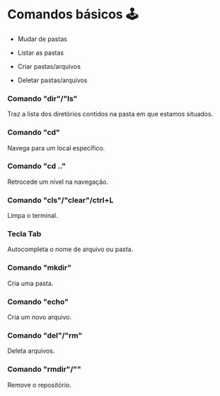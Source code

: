 # Comandos básicos :joystick:



- Mudar de pastas

- Listar as pastas

- Criar pastas/arquivos

- Deletar pastas/arquivos

  

### Comando "dir"/"ls"

Traz a lista dos diretórios contidos na pasta em que estamos situados.



### Comando "cd"

Navega para um local específico.



### Comando "cd .."

Retrocede um nível na navegação.



### Comando "cls"/"clear"/ctrl+L

Limpa o terminal.



### Tecla Tab

Autocompleta o nome de arquivo ou pasta.



### Comando "mkdir"

Cria uma pasta.



### Comando "echo"

Cria um novo arquivo.



### Comando "del"/"rm"

Deleta arquivos.



### Comando "rmdir"/""

Remove o repositório.



